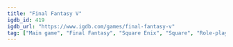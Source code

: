```yaml
---
title: "Final Fantasy V"
igdb_id: 419
igdb_url: "https://www.igdb.com/games/final-fantasy-v"
tag: ["Main game", "Final Fantasy", "Square Enix", "Square", "Role-playing (RPG)", "Adventure", "Single player", "Bird view / Isometric", "Side view", "Action", "Fantasy", "Open world"]
---
```

